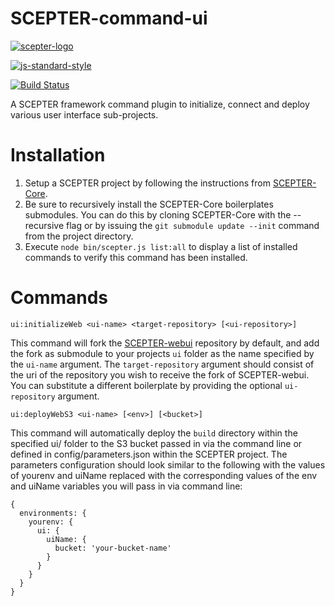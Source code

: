 # SCEPTER-command-ui

[![scepter-logo](http://res.cloudinary.com/source-4-society/image/upload/v1519221119/scepter_hzpcqt.png)](https://github.com/source4societyorg/SCEPTER-core)

[![js-standard-style](https://cdn.rawgit.com/standard/standard/master/badge.svg)](http://standardjs.com)

[![Build Status](https://travis-ci.org/source4societyorg/SCEPTER-command-ui.svg?branch=master)](https://travis-ci.org/source4societyorg/SCEPTER-command-ui)


A SCEPTER framework command plugin to initialize, connect and deploy various user interface sub-projects.

# Installation

1. Setup a SCEPTER project by following the instructions from [SCEPTER-Core](https://github.com/source4societyorg/SCEPTER-core).
2. Be sure to recursively install the SCEPTER-Core boilerplates submodules. You can do this by cloning SCEPTER-Core with the --recursive flag or by issuing the `git submodule update --init` command from the project directory.
3. Execute `node bin/scepter.js list:all` to display a list of installed commands to verify this command has been installed.

# Commands

`ui:initializeWeb <ui-name> <target-repository> [<ui-repository>]`

  This command will fork the [SCEPTER-webui](https://github.com/source4societyorg/SCEPTER-webui) repository by default, and add the fork as submodule to your projects `ui` folder as the name specified by the `ui-name` argument. The `target-repository` argument should consist of the uri of the repository you wish to receive the fork of SCEPTER-webui. You can substitute a different boilerplate by providing the optional `ui-repository` argument. 

`ui:deployWebS3 <ui-name> [<env>] [<bucket>]`

  This command will automatically deploy the `build` directory within the specified ui/<ui-name> folder to the S3 bucket passed in via the command line or defined in config/parameters.json within the SCEPTER project. The parameters configuration should look similar to the following with the values of yourenv and uiName replaced with the corresponding values of the env and uiName variables you will pass in via command line:
  
    {
      environments: {
        yourenv: {
          ui: {
            uiName: {
              bucket: 'your-bucket-name'
            }
          }
        }
      }
    }
